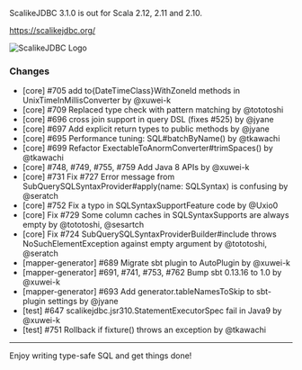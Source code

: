 ScalikeJDBC 3.1.0 is out for Scala 2.12, 2.11 and 2.10.

https://scalikejdbc.org/

![ScalikeJDBC Logo](https://scalikejdbc.org/images/logo.png)

### Changes

- [core] #705 add to{DateTimeClass}WithZoneId methods in UnixTimeInMillisConverter by @xuwei-k
- [core] #709 Replaced type check with pattern matching by @tototoshi
- [core] #696 cross join support in query DSL (fixes #525) by @jyane
- [core] #697 Add explicit return types to public methods by @jyane
- [core] #695 Performance tuning: SQL#batchByName() by @tkawachi
- [core] #699 Refactor ExectableToAnormConverter#trimSpaces() by @tkawachi
- [core] #748, #749, #755, #759 Add Java 8 APIs by @xuwei-k
- [core] #731 Fix #727 Error message from SubQuerySQLSyntaxProvider#apply(name: SQLSyntax) is confusing by @seratch
- [core] #752 Fix a typo in SQLSyntaxSupportFeature code by @Uxio0
- [core] Fix #729 Some column caches in SQLSyntaxSupports are always empty by @tototoshi, @sesartch
- [core] Fix #724 SubQuerySQLSyntaxProviderBuilder#include throws NoSuchElementException against empty argument by @tototoshi, @seratch
- [mapper-generator] #689 Migrate sbt plugin to AutoPlugin by @xuwei-k
- [mapper-generator] #691, #741, #753, #762 Bump sbt 0.13.16 to 1.0 by @xuwei-k
- [mapper-generator] #693 Add generator.tableNamesToSkip to sbt-plugin settings by @jyane
- [test] #647 scalikejdbc.jsr310.StatementExecutorSpec fail in Java9 by @xuwei-k
- [test] #751 Rollback if fixture() throws an exception by @tkawachi

---

Enjoy writing type-safe SQL and get things done!

